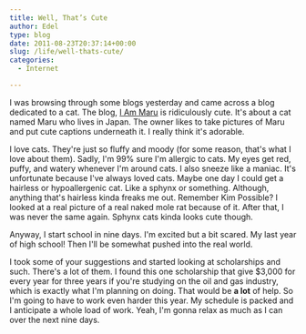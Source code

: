```yaml
---
title: Well, That’s Cute
author: Edel
type: blog
date: 2011-08-23T20:37:14+00:00
slug: /life/well-thats-cute/
categories:
  - Internet

---
```

I was browsing through some blogs yesterday and came across a blog dedicated to a cat. The blog, [I Am Maru][1] is ridiculously cute. It's about a cat named Maru who lives in Japan. The owner likes to take pictures of Maru and put cute captions underneath it. I really think it's adorable.

I love cats. They're just so fluffy and moody (for some reason, that's what I love about them). Sadly, I'm 99% sure I'm allergic to cats. My eyes get red, puffy, and watery whenever I'm around cats. I also sneeze like a maniac. It's unfortunate because I've always loved cats. Maybe one day I could get a hairless or hypoallergenic cat. Like a sphynx or something. Although, anything that's hairless kinda freaks me out. Remember Kim Possible? I looked at a real picture of a real naked mole rat because of it. After that, I was never the same again. Sphynx cats kinda looks cute though.

Anyway, I start school in nine days. I'm excited but a bit scared. My last year of high school! Then I'll be somewhat pushed into the real world.

I took some of your suggestions and started looking at scholarships and such. There's a lot of them. I found this one scholarship that give $3,000 for every year for three years if you're studying on the oil and gas industry, which is exactly what I'm planning on doing. That would be **a lot** of help. So I'm going to have to work even harder this year. My schedule is packed and I anticipate a whole load of work. Yeah, I'm gonna relax as much as I can over the next nine days.




 [1]: http://sisinmaru.blog17.fc2.com/